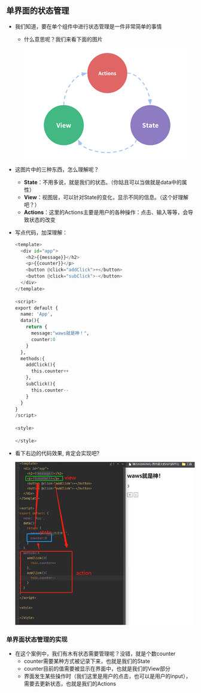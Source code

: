 ## 单界面的状态管理

- 我们知道，要在单个组件中进行状态管理是一件非常简单的事情

  - 什么意思呢？我们来看下面的图片

    ![image-20210909092253978](images\image-20210909092253978.png)

- 这图片中的三种东西，怎么理解呢？

  - **State**：不用多说，就是我们的状态。（你姑且可以当做就是data中的属性）
  - **View**：视图层，可以针对State的变化，显示不同的信息。（这个好理解吧？）
  - **Actions**：这里的Actions主要是用户的各种操作：点击、输入等等，会导致状态的改变

- 写点代码，加深理解：

  ```python
  <template>
    <div id="app">
      <h2>{{message}}</h2>
      <p>{{counter}}</p>
      <button @click="addClick">+</button>
      <button @click="subClick">-</button>
    </div>
  </template>
  
  <script>
  export default {
    name: 'App',
    data(){
      return {
        message:"waws就是神！",
        counter:0
      }
    },
    methods:{
      addClick(){
        this.counter++
      },
      subClick(){
        this.counter--
      }
    }
  }
  /script>
  
  <style>
  
  </style>
  ```

- 看下右边的代码效果, 肯定会实现吧?

  ![企业微信截图_20210909104302](images\企业微信截图_20210909104302.png)

### 单界面状态管理的实现

- 在这个案例中，我们有木有状态需要管理呢？没错，就是个数counter
  - counter需要某种方式被记录下来，也就是我们的State
  - counter目前的值需要被显示在界面中，也就是我们的View部分
  - 界面发生某些操作时（我们这里是用户的点击，也可以是用户的input），需要去更新状态，也就是我们的Actions